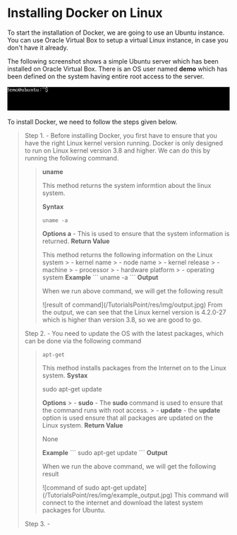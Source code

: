 # Installing Docker on Linux
To start the installation of Docker, we are going to use an Ubuntu instance. You can use Oracle Virtual Box to setup a virtual Linux instance, in case you don't have it already.

The following screenshot shows a simple Ubuntu server which has been installed on Oracle Virtual Box. There is an OS user named <b>demo</b> which has been defined on the system having entire root access to the server.

![a picture of demo example](/TutorialsPoint/res/img/demo_button.jpg)

To install Docker, we need to follow the steps given below.

> Step 1. - Before installing Docker, you first have to ensure that you have the right Linux kernel version running. Docker is only designed to run on Linux kernel version 3.8 and higher. We can do this by running the following command.
>> <b>uname</b>
>> <p>This method returns the system informtion about the linux system.</p>
>>
>> <b> Syntax</b>
>> ```
>> uname -a
>> ```
>> <b> Options </b>
>> <b>a</b> - This is used to ensure that the system information is returned.
>> <b> Return Value</b>
>><p> This method returns the following information on the Linux system
>>> - kernel name
>>> - node name
>>> - kernel release
>>> - machine
>>> - processor
>>> - hardware platform
>>> - operating system
>> <b> Example </b>
>> ```
>> uname -a
>> ```
>> <b> Output</b>
>> <p>When we run above command, we will get the following result</p>
>> ![result of command](/TutorialsPoint/res/img/output.jpg)
>> From the output, we can see that the Linux kernel version is 4.2.0-27 which is higher than version 3.8, so we are good to go.
>
> Step 2. - You need to update the OS with the latest packages, which can be done via the following command
>> ```
>> apt-get
>> ```
>> This method installs packages from the Internet on to the Linux system.
>> <b> Systax</b>
>> <p> sudo apt-get update</p>
>> <b> Options</b>
>>> - <b>sudo</b> - The <b>sudo</b> command is used to ensure that the command runs with root access.
>>> - <b>update</b> - the <b>update</b> option is used ensure that all packages are updated on the Linux system.
>> <b>Return Value</b>
>> <p>None</p>
>> <b>Example</b>
>> ```
>> sudo apt-get update
>>```
>> <b>Output</b>
>> <p>When we run the above command, we will get the following result</p>
>> ![command of sudo apt-get update](/TutorialsPoint/res/img/example_output.jpg)
>> This command will connect to the internet and download the latest system packages for Ubuntu.
> Step 3. -

